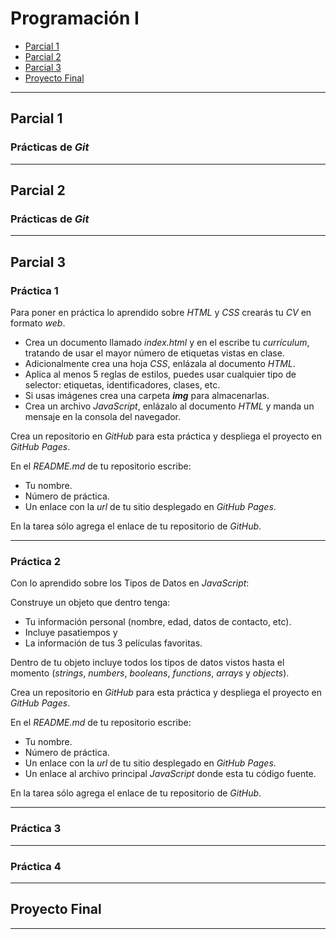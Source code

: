 # Programación I

- [Parcial 1](#parcial-1)
- [Parcial 2](#parcial-2)
- [Parcial 3](#parcial-3)
- [Proyecto Final](#proyecto-final)

---

## Parcial 1

### Prácticas de _Git_

---

## Parcial 2

### Prácticas de _Git_

---

## Parcial 3

### Práctica 1

Para poner en práctica lo aprendido sobre _HTML_ y _CSS_ crearás tu _CV_ en formato _web_.

- Crea un documento llamado _index.html_ y en el escribe tu _currículum_, tratando de usar el mayor número de etiquetas vistas en clase.
- Adicionalmente crea una hoja _CSS_, enlázala al documento _HTML_.
- Aplica al menos 5 reglas de estilos, puedes usar cualquier tipo de selector: etiquetas, identificadores, clases, etc.
- Si usas imágenes crea una carpeta _**img**_ para almacenarlas.
- Crea un archivo _JavaScript_, enlázalo al documento _HTML_ y manda un mensaje en la consola del navegador.

Crea un repositorio en _GitHub_ para esta práctica y despliega el proyecto en _GitHub Pages_.

En el _README.md_ de tu repositorio escribe:

- Tu nombre.
- Número de práctica.
- Un enlace con la _url_ de tu sitio desplegado en _GitHub Pages_.

En la tarea sólo agrega el enlace de tu repositorio de _GitHub_.

---

### Práctica 2

Con lo aprendido sobre los Tipos de Datos en _JavaScript_:

Construye un objeto que dentro tenga:

- Tu información personal (nombre, edad, datos de contacto, etc).
- Incluye pasatiempos y
- La información de tus 3 películas favoritas.

Dentro de tu objeto incluye todos los tipos de datos vistos hasta el momento (_strings_, _numbers_, _booleans_, _functions_, _arrays_ y _objects_).

Crea un repositorio en _GitHub_ para esta práctica y despliega el proyecto en _GitHub Pages_.

En el _README.md_ de tu repositorio escribe:

- Tu nombre.
- Número de práctica.
- Un enlace con la _url_ de tu sitio desplegado en _GitHub Pages_.
- Un enlace al archivo principal _JavaScript_ donde esta tu código fuente.

En la tarea sólo agrega el enlace de tu repositorio de _GitHub_.

---

### Práctica 3

---

### Práctica 4

---

## Proyecto Final

---
